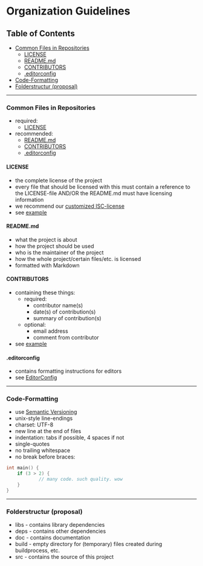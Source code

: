 # Organization Guidelines

## Table of Contents
* [Common Files in Repositories](#commonfilesinrepositories)
    * [LICENSE](#license)
    * [README.md](#readmemd)
    * [CONTRIBUTORS](#contributors)
    * [.editorconfig](#editorconfig)
* [Code-Formatting](#code-formatting)
* [Folderstructur (proposal)](#folderstructur-proposal)


---


### Common Files in Repositories
* required:
    * [LICENSE](#license)
* recommended:
    * [README.md](#readmemd)
    * [CONTRIBUTORS](#contributors)
    * [.editorconfig](#editorconfig)

#### LICENSE
* the complete license of the project
* every file that should be licensed with this must contain a reference to the LICENSE-file AND/OR the README.md must have licensing information
* we recommend our [customized ISC-license](https://github.com/HackbarIT/Guidelines/blob/master/LICENSE.md)
* see [example](https://github.com/HackbarIT/Guidelines/blob/master/examples/LICENSE)

#### README.md
* what the project is about
* how the project should be used
* who is the maintainer of the project
* how the whole project/certain files/etc. is licensed
* formatted with Markdown

#### CONTRIBUTORS
* containing these things:
    * required:
        * contributor name(s)
        * date(s) of contribution(s)
        * summary of contribution(s)
    * optional:
        * email address
        * comment from contributor
* see [example](https://github.com/HackbarIT/Guidelines/blob/master/examples/CONTRIBUTORS)

#### .editorconfig
* contains formatting instructions for editors
* see [EditorConfig](http://editorconfig.org/)

---

### Code-Formatting
* use [Semantic Versioning](http://semver.org/)
* unix-style line-endings
* charset: UTF-8
* new line at the end of files
* indentation: tabs if possible, 4 spaces if not
* single-quotes
* no trailing whitespace
* no break before braces:
```cpp
int main() {
    if (3 > 2) {
            // many code. such quality. wow
    }
}
```

---

### Folderstructur (proposal)
* libs - contains library dependencies
* deps - contains other dependencies
* doc - contains documentation
* build - empty directory for (temporary) files created during buildprocess, etc.
* src - contains the source of this project
